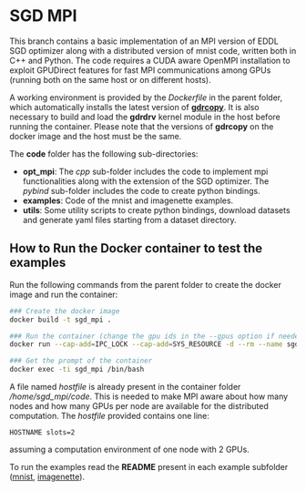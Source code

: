 # SGD MPI
This branch contains a basic implementation of an MPI version of EDDL SGD optimizer along with a distributed version of mnist code, written both in C++ and Python.
The code requires a CUDA aware OpenMPI installation to exploit GPUDirect features for fast MPI communications among GPUs (running both on the same host or on different hosts). 

A working environment is provided by the *Dockerfile* in the parent folder, which automatically installs the latest version of [**gdrcopy**](https://github.com/NVIDIA/gdrcopy). It is also necessary to build and load the **gdrdrv** kernel module in the host before running the container. Please note that the versions of **gdrcopy** on the docker image and the host must be the same.

The **code** folder has the following sub-directories:
 * **opt_mpi**: The *cpp* sub-folder includes the code to implement mpi functionalities along with the extension of the SGD optimizer. The *pybind* sub-folder includes the code to create python bindings.
 * **examples**: Code of the mnist and imagenette examples.
 * **utils**: Some utility scripts to create python bindings, download datasets and generate yaml files starting from a dataset directory.  

## How to Run the Docker container to test the examples
Run the following commands from the parent folder to create the docker image and run the container:
```bash
### Create the docker image
docker build -t sgd_mpi .

### Run the container (change the gpu ids in the --gpus option if needed)
docker run --cap-add=IPC_LOCK --cap-add=SYS_RESOURCE -d --rm --name sgd_mpi --gpus '"device=0, 1"' sgd_mpi:latest

### Get the prompt of the container
docker exec -ti sgd_mpi /bin/bash
```

A file named *hostfile* is already present in the container folder */home/sgd_mpi/code*. This is needed to make MPI aware about how many nodes and how many GPUs per node are available for the distributed computation. The *hostfile* provided contains one line:
```
HOSTNAME slots=2
```
assuming a computation environment of one node with 2 GPUs.

To run the examples read the **README** present in each example subfolder ([mnist](code/examples/mnist), [imagenette](code/examples/imagenette2-224/python)). 
